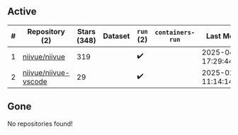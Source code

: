## Active
| # | Repository (2) | Stars (348) | Dataset | `run` (2) | `containers-run` | Last Modified |
| --- | --- | --- | --- | --- | --- | --- |
| 1 | [niivue/niivue](https://github.com/niivue/niivue) | 319 |  | :heavy_check_mark: |  | 2025-04-19 17:29:44+00:00 |
| 2 | [niivue/niivue-vscode](https://github.com/niivue/niivue-vscode) | 29 |  | :heavy_check_mark: |  | 2025-02-27 11:14:14+00:00 |

## Gone
No repositories found!

